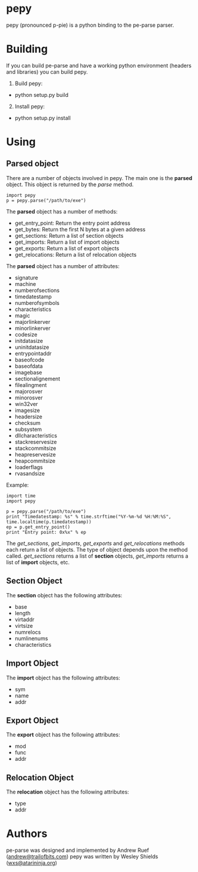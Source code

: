 pepy
====
pepy (pronounced p-pie) is a python binding to the pe-parse parser.

Building
========
If you can build pe-parse and have a working python environment (headers and
libraries) you can build pepy.

1. Build pepy:
  * python setup.py build
2. Install pepy:
  * python setup.py install

Using
=====
Parsed object
-------------
There are a number of objects involved in pepy. The main one is the **parsed**
object. This object is returned by the *parse* method.

```
import pepy
p = pepy.parse("/path/to/exe")
```

The **parsed** object has a number of methods:

* get_entry_point: Return the entry point address
* get_bytes: Return the first N bytes at a given address
* get_sections: Return a list of section objects
* get_imports: Return a list of import objects
* get_exports: Return a list of export objects
* get_relocations: Return a list of relocation objects

The **parsed** object has a number of attributes:

* signature
* machine
* numberofsections
* timedatestamp
* numberofsymbols
* characteristics
* magic
* majorlinkerver
* minorlinkerver
* codesize
* initdatasize
* uninitdatasize
* entrypointaddr
* baseofcode
* baseofdata
* imagebase
* sectionalignement
* filealingment
* majorosver
* minorosver
* win32ver
* imagesize
* headersize
* checksum
* subsystem
* dllcharacteristics
* stackreservesize
* stackcommitsize
* heapreservesize
* heapcommitsize
* loaderflags
* rvasandsize

Example:
```
import time
import pepy

p = pepy.parse("/path/to/exe")
print "Timedatestamp: %s" % time.strftime("%Y-%m-%d %H:%M:%S", time.localtime(p.timedatestamp))
ep = p.get_entry_point()
print "Entry point: 0x%x" % ep
```

The *get_sections*, *get_imports*, *get_exports* and *get_relocations* methods
each return a list of objects. The type of object depends upon the method
called.  *get_sections* returns a list of **section** objects, *get_imports*
returns a list of **import** objects, etc.

Section Object
--------------
The **section** object has the following attributes:

* base
* length
* virtaddr
* virtsize
* numrelocs
* numlinenums
* characteristics

Import Object
-------------
The **import** object has the following attributes:

* sym
* name
* addr

Export Object
-------------
The **export** object has the following attributes:

* mod
* func
* addr

Relocation Object
-----------------
The **relocation** object has the following attributes:

* type
* addr

Authors
=======
pe-parse was designed and implemented by Andrew Ruef (andrew@trailofbits.com)
pepy was written by Wesley Shields (wxs@atarininja.org)
